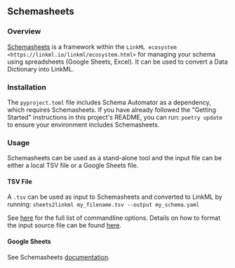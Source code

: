 ## Schemasheets

### Overview
[Schemasheets](https://linkml.io/schemasheets/) is a framework within the `LinkML ecosystem <https://linkml.io/linkml/ecosystem.html>` for managing your schema using spreadsheets (Google Sheets, Excel). It can be used to convert a Data Dictionary into LinkML.

### Installation
The ``pyproject.toml`` file includes Schema Automator as a dependency, which requires Schemasheets. If you have already followed the "Getting Started" instructions in this project's README, you can run: ``poetry update`` to ensure your environment includes Schemasheets.

### Usage
Schemasheets can be used as a stand-alone tool and the input file can be either a local TSV file or a Google Sheets file.

#### TSV File
A `.tsv` can be used as input to Schemasheets and converted to LinkML by running:
`sheets2linkml my_filename.tsv --output my_schema.yaml`

See [here](https://linkml.io/schemasheets/install/) for the full list of commandline options. Details on how to format the input source file can be found [here](https://linkml.io/schemasheets/intro/basics/#basics).

#### Google Sheets
See Schemasheets [documentation](https://linkml.io/schemasheets/howto/google-sheets/).
